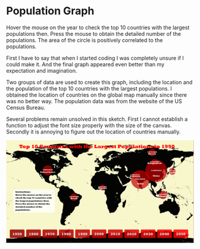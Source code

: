 Population Graph
================================================
Hover the mouse on the year to check the top 10 countries with the largest populations then. Press the mouse to obtain the detailed number of the populations. The area of the circle is positively correlated to the populations.

First I have to say that when I started coding I was completely unsure if I could make it. And the final graph appeared even better than my expectation and imagination. 

Two groups of data are used to create this graph, including the location and the population of the top 10 countries with the largest populations. I obtained the location of countries on the global map manually since there was no better way. The population data was from the website of the US Census Bureau. 

Several problems remain unsolved in this sketch. First I cannot establish a function to adjust the font size properly with the size of the canvas. Secondly it is annoying to figure out the location of countries manually.

![alt tag](https://github.com/ZitingShen/Computational-Arts/blob/master/PopulationGraph/Population.jpg)
